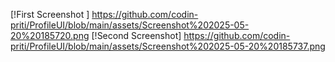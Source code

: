 [!First Screenshot ]   https://github.com/codin-priti/ProfileUI/blob/main/assets/Screenshot%202025-05-20%20185720.png
[!Second Screenshot]    https://github.com/codin-priti/ProfileUI/blob/main/assets/Screenshot%202025-05-20%20185737.png
